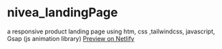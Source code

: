 # nivea_landingPage
a responsive product landing page using htm, css ,tailwindcss, javascript, Gsap (js animation library)
[Preview on Netlify](https://relaxed-yeot-882efa.netlify.app)
